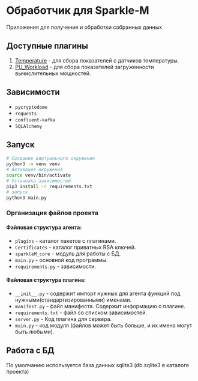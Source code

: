 # Обработчик для Sparkle-M

Приложения для получения и обработки собранных данных

## Доступные плагины
1. [Temperature]() - для сбора показателей с датчиков температуры.
2. [PU_Workload]() - для сбора показателей загруженности вычислительных мощностей.

## Зависимости
* `pycryptodome`
* `requests`
* `confluent-kafka`
* `SQLAlchemy`

## Запуск
```bash
# Создание виртуального окружения
python3 -m venv venv
# Активация окружения
source venv/bin/activate
# Устаноака зависимостей
pip3 install -r requirements.txt
# запуск
python3 main.py
```

### Организация файлов проекта
#### Файловая структура агента:
* `plugins` - каталог пакетов с плагинами.
* `Certificates` - каталог приватных RSA ключей.
* `sparkleM_core` - модуль для работы с БД.
* `main.py` - основной код программы.
* `requirements.py` - зависимости.

#### Файловая структура плагина:
* `__init__.py` - содержит импорт нужных для агента функций под нужными(стандартизированными) именами. 
* `manifest.py` - файл манифеста. Содержит информацию о плагине.
* `requirements.txt` - файл со списком зависимостей.
* `server.py` - Код плагина для сервера.
* `main.py` - код модуля (файлов может быть больше, и их имена могут быть любыми).

## Работа с БД

По умолчанию используется база данных sqlite3 (db.sqlite3 в каталоге проекта) 